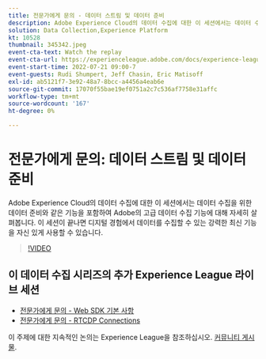 ```yaml
---
title: 전문가에게 문의 - 데이터 스트림 및 데이터 준비
description: Adobe Experience Cloud의 데이터 수집에 대한 이 세션에서는 데이터 수집을 위한 데이터 준비와 같은 기능을 포함하여 Adobe의 고급 데이터 수집 기능에 대해 자세히 살펴봅니다. 이 세션이 끝나면 디지털 경험에서 데이터를 수집할 수 있는 강력한 최신 기능을 자신 있게 사용할 수 있습니다.
solution: Data Collection,Experience Platform
kt: 10528
thumbnail: 345342.jpeg
event-cta-text: Watch the replay
event-cta-url: https://experienceleague.adobe.com/docs/experience-league-live-events/events/episodes/exl-live-episode-07-21-22.html?lang=en
event-start-time: 2022-07-21 09:00-7
event-guests: Rudi Shumpert, Jeff Chasin, Eric Matisoff
exl-id: ab5121f7-3e92-48a7-8bcc-a4456a4eab6e
source-git-commit: 17070f55bae19ef0751a2c7c536af7758e31affc
workflow-type: tm+mt
source-wordcount: '167'
ht-degree: 0%

---
```


# 전문가에게 문의: 데이터 스트림 및 데이터 준비

Adobe Experience Cloud의 데이터 수집에 대한 이 세션에서는 데이터 수집을 위한 데이터 준비와 같은 기능을 포함하여 Adobe의 고급 데이터 수집 기능에 대해 자세히 살펴봅니다. 이 세션이 끝나면 디지털 경험에서 데이터를 수집할 수 있는 강력한 최신 기능을 자신 있게 사용할 수 있습니다.

>[!VIDEO](https://video.tv.adobe.com/v/345342/?quality=12&learn=on)

## 이 데이터 수집 시리즈의 추가 Experience League 라이브 세션

* [전문가에게 문의 - Web SDK 기본 사항](exl-live-episode-05-26-22.md)
* [전문가에게 문의 - RTCDP Connections](exl-live-episode-06-23-22.md)

이 주제에 대한 지속적인 논의는 Experience League을 참조하십시오. [커뮤니티 게시물](https://experienceleaguecommunities.adobe.com/t5/adobe-experience-platform/aep-community-qna-coffee-break-7-21-22-10-30am-pt-adobe/td-p/461503).
